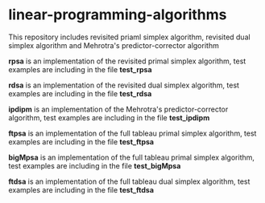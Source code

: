 # linear-programming-algorithms
This repository includes revisited priaml simplex algorithm, revisited dual simplex algorithm and Mehrotra's predictor-corrector algorithm

**rpsa** is an implementation of the revisited primal simplex algorithm, test examples are including in the file **test_rpsa**

**rdsa** is an implementation of the revisited dual simplex algorithm, test examples are including in the file **test_rdsa**

**ipdipm** is an implementation of the Mehrotra's predictor-corrector algorithm, test examples are including in the file **test_ipdipm**

**ftpsa** is an implementation of the full tableau primal simplex algorithm, test examples are including in the file **test_ftpsa**

**bigMpsa** is an implementation of the full tableau primal simplex algorithm, test examples are including in the file **test_bigMpsa**

**ftdsa** is an implementation of the full tableau dual simplex algorithm, test examples are including in the file **test_ftdsa**
